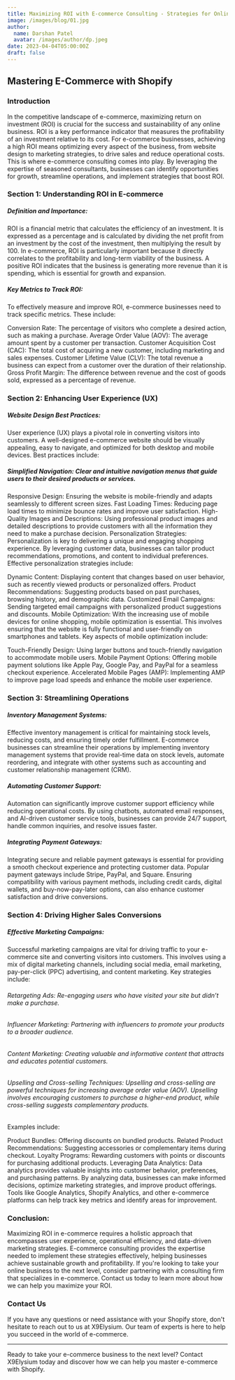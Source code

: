 ```yaml
---
title: Maximizing ROI with E-commerce Consulting - Strategies for Online Business Success
image: /images/blog/01.jpg
author:
  name: Darshan Patel
  avatar: /images/author/dp.jpeg
date: 2023-04-04T05:00:00Z
draft: false
---
```


## Mastering E-Commerce with Shopify

### Introduction

In the competitive landscape of e-commerce, maximizing return on investment (ROI) is crucial for the success and sustainability of any online business. ROI is a key performance indicator that measures the profitability of an investment relative to its cost. For e-commerce businesses, achieving a high ROI means optimizing every aspect of the business, from website design to marketing strategies, to drive sales and reduce operational costs. This is where e-commerce consulting comes into play. By leveraging the expertise of seasoned consultants, businesses can identify opportunities for growth, streamline operations, and implement strategies that boost ROI.

### Section 1: Understanding ROI in E-commerce

##### Definition and Importance:

ROI is a financial metric that calculates the efficiency of an investment. It is expressed as a percentage and is calculated by dividing the net profit from an investment by the cost of the investment, then multiplying the result by 100. In e-commerce, ROI is particularly important because it directly correlates to the profitability and long-term viability of the business. A positive ROI indicates that the business is generating more revenue than it is spending, which is essential for growth and expansion.

##### Key Metrics to Track ROI:

To effectively measure and improve ROI, e-commerce businesses need to track specific metrics. These include:

Conversion Rate: The percentage of visitors who complete a desired action, such as making a purchase.
Average Order Value (AOV): The average amount spent by a customer per transaction.
Customer Acquisition Cost (CAC): The total cost of acquiring a new customer, including marketing and sales expenses.
Customer Lifetime Value (CLV): The total revenue a business can expect from a customer over the duration of their relationship.
Gross Profit Margin: The difference between revenue and the cost of goods sold, expressed as a percentage of revenue.

### Section 2: Enhancing User Experience (UX)

##### Website Design Best Practices:

User experience (UX) plays a pivotal role in converting visitors into customers. A well-designed e-commerce website should be visually appealing, easy to navigate, and optimized for both desktop and mobile devices. Best practices include:

##### Simplified Navigation: Clear and intuitive navigation menus that guide users to their desired products or services.

Responsive Design: Ensuring the website is mobile-friendly and adapts seamlessly to different screen sizes.
Fast Loading Times: Reducing page load times to minimize bounce rates and improve user satisfaction.
High-Quality Images and Descriptions: Using professional product images and detailed descriptions to provide customers with all the information they need to make a purchase decision.
Personalization Strategies:
Personalization is key to delivering a unique and engaging shopping experience. By leveraging customer data, businesses can tailor product recommendations, promotions, and content to individual preferences. Effective personalization strategies include:

Dynamic Content: Displaying content that changes based on user behavior, such as recently viewed products or personalized offers.
Product Recommendations: Suggesting products based on past purchases, browsing history, and demographic data.
Customized Email Campaigns: Sending targeted email campaigns with personalized product suggestions and discounts.
Mobile Optimization:
With the increasing use of mobile devices for online shopping, mobile optimization is essential. This involves ensuring that the website is fully functional and user-friendly on smartphones and tablets. Key aspects of mobile optimization include:

Touch-Friendly Design: Using larger buttons and touch-friendly navigation to accommodate mobile users.
Mobile Payment Options: Offering mobile payment solutions like Apple Pay, Google Pay, and PayPal for a seamless checkout experience.
Accelerated Mobile Pages (AMP): Implementing AMP to improve page load speeds and enhance the mobile user experience.

### Section 3: Streamlining Operations

##### Inventory Management Systems:

Effective inventory management is critical for maintaining stock levels, reducing costs, and ensuring timely order fulfillment. E-commerce businesses can streamline their operations by implementing inventory management systems that provide real-time data on stock levels, automate reordering, and integrate with other systems such as accounting and customer relationship management (CRM).

##### Automating Customer Support:

Automation can significantly improve customer support efficiency while reducing operational costs. By using chatbots, automated email responses, and AI-driven customer service tools, businesses can provide 24/7 support, handle common inquiries, and resolve issues faster.

##### Integrating Payment Gateways:

Integrating secure and reliable payment gateways is essential for providing a smooth checkout experience and protecting customer data. Popular payment gateways include Stripe, PayPal, and Square. Ensuring compatibility with various payment methods, including credit cards, digital wallets, and buy-now-pay-later options, can also enhance customer satisfaction and drive conversions.

### Section 4: Driving Higher Sales Conversions

##### Effective Marketing Campaigns:

Successful marketing campaigns are vital for driving traffic to your e-commerce site and converting visitors into customers. This involves using a mix of digital marketing channels, including social media, email marketing, pay-per-click (PPC) advertising, and content marketing. Key strategies include:

###### Retargeting Ads: Re-engaging users who have visited your site but didn’t make a purchase.
###### Influencer Marketing: Partnering with influencers to promote your products to a broader audience.
###### Content Marketing: Creating valuable and informative content that attracts and educates potential customers.
###### Upselling and Cross-selling Techniques: Upselling and cross-selling are powerful techniques for increasing average order value (AOV). Upselling involves encouraging customers to purchase a higher-end product, while cross-selling suggests complementary products. 

Examples include:

Product Bundles: Offering discounts on bundled products.
Related Product Recommendations: Suggesting accessories or complementary items during checkout.
Loyalty Programs: Rewarding customers with points or discounts for purchasing additional products.
Leveraging Data Analytics:
Data analytics provides valuable insights into customer behavior, preferences, and purchasing patterns. By analyzing data, businesses can make informed decisions, optimize marketing strategies, and improve product offerings. Tools like Google Analytics, Shopify Analytics, and other e-commerce platforms can help track key metrics and identify areas for improvement.

### Conclusion:

Maximizing ROI in e-commerce requires a holistic approach that encompasses user experience, operational efficiency, and data-driven marketing strategies. E-commerce consulting provides the expertise needed to implement these strategies effectively, helping businesses achieve sustainable growth and profitability. If you're looking to take your online business to the next level, consider partnering with a consulting firm that specializes in e-commerce. Contact us today to learn more about how we can help you maximize your ROI.

### Contact Us

If you have any questions or need assistance with your Shopify store, don't hesitate to reach out to us at X9Elysium. Our team of experts is here to help you succeed in the world of e-commerce.

---

Ready to take your e-commerce business to the next level? Contact X9Elysium today and discover how we can help you master e-commerce with Shopify.
